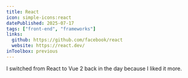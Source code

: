 ```yaml
---
title: React
icon: simple-icons:react
datePublished: 2025-07-17
tags: ["front-end", "frameworks"]
links:
  github: https://github.com/facebook/react
  website: https://react.dev/
inToolbox: previous
---
```


I switched from React to Vue 2 back in the day because I liked it more.
